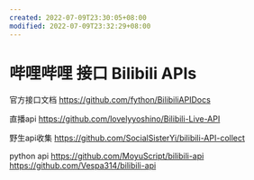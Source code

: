 ```yaml
---
created: 2022-07-09T23:30:05+08:00
modified: 2022-07-09T23:32:29+08:00
---
```


# 哔哩哔哩 接口 Bilibili APIs

官方接口文档
https://github.com/fython/BilibiliAPIDocs

直播api
https://github.com/lovelyyoshino/Bilibili-Live-API

野生api收集
https://github.com/SocialSisterYi/bilibili-API-collect

python api
https://github.com/MoyuScript/bilibili-api
https://github.com/Vespa314/bilibili-api
